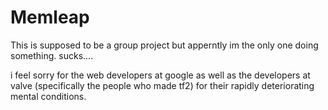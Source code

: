 # Memleap

This is supposed to be a group project but apperntly im the only one doing something. sucks....

i feel sorry for the web developers at google as well as the developers at valve (specifically the people who made tf2) for their rapidly deteriorating mental conditions.
